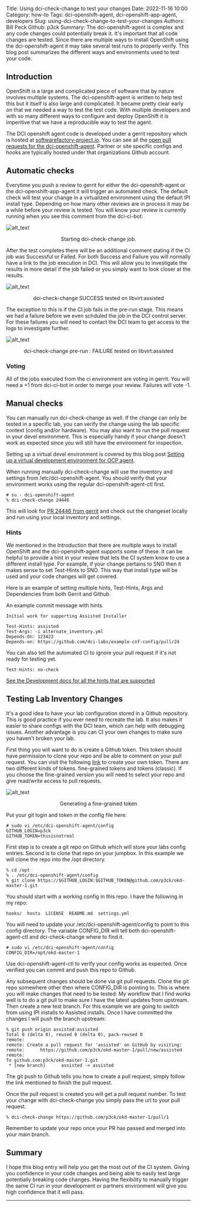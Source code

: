 Title: Using dci-check-change to test your changes
Date: 2022-11-16 10:00
Category: how-to
Tags: dci-openshift-agent, dci-openshift-app-agent, developers
Slug: using-dci-check-change-to-test-your-changes
Authors: Bill Peck
Github: p3ck
Summary: The dci-openshift-agent is complex and any code changes could potentially break it. It's important that all code changes are tested. Since there are multiple ways to install OpenShift using the dci-openshift-agent it may take several test runs to properly verify. This blog post summarizes the different ways and environments used to test your code.

## Introduction

OpenShift is a large and complicated piece of software that by nature involves multiple systems. The dci-openshift-agent is written to help test this but it itself is also large and complicated. It became pretty clear early on that we needed a way to test the test code. With multiple developers and with so many different ways to configure and deploy OpenShift it is imperitive that we have a reproducible way to test the agent.

The DCI openshift agent code is developed under a gerrit repository which is hosted at [softwarefactory-project.io](https://softwarefectory-project.io/r). You can see all the [open pull requests for the dci-openshift-agent](https://softwarefactory-project.io/r/q/project:dci-openshift-agent+status:open). Partner or site specific configs and hooks are typically hosted under that organizations Github account.

## Automatic checks

Everytime you push a review to gerrit for either the dci-openshift-agent or the dci-openshift-app-agent it will trigger an automated check. The default check will test your change in a virtualized environment using the default IPI install type. Depending on how many other reviews are in process it may be a while before your review is tested. You will know your review is currently running when you see this comment from the dci-ci-bot:

![alt_text]({static}/images/2022-11-16-using-dci-check-change/gerrit-started-check.png)

<center>Starting dci-check-change job.</center>

After the test completes there will be an additional comment stating if the CI job was Successful or Failed. For both Success and Failure you will normally have a link to the job execution in DCI. This will allow you to investigate the results in more detail if the job failed or you simply want to look closer at the results.

![alt_text]({static}/images/2022-11-16-using-dci-check-change/gerrit-success.png)

<center>dci-check-change SUCCESS tested on libvirt:assisted</center>

The exception to this is if the CI job fails in the pre-run stage. This means we had a failure before we even schduled the job in the DCI control server. For these failures you will need to contact the DCI team to get access to the logs to investigate further.

![alt_text]({static}/images/2022-11-16-using-dci-check-change/gerrit-pre-run-failure.png)

<center>dci-check-change pre-run : FAILURE tested on libvirt:assisted</center>

### Voting

All of the jobs executed from the ci environment are voting in gerrit. You will need a +1 from dci-ci-bot in order to merge your review. Failures will vote -1.

## Manual checks

You can manually run dci-check-change as well. If the change can only be tested in a specific lab, you can verify the change using the lab specific context (config and/or hardware). You may also want to run the pull request in your devel environment. This is especially handy if your change doesn't work as expected since you will still have the environment for inspection.

Setting up a virtual devel environment is covered by this blog post [Setting up a virtual development environment for OCP agent](https://blog.distributed-ci.io/setting-up-a-virtual-development-environment-for-ocp-agent.html).

When running manually dci-check-change will use the inventory and settings from /etc/dci-openshift-agent. You should verify that your environment works using the regular dci-openshift-agent-ctl first.

    # su - dci-openshift-agent
    % dci-check-change 24446

This will look for [PR 24446 from gerrit](https://softwarefactory-project.io/r/c/dci-openshift-agent/+/24446) and check out the changeset locally and run using your local inventory and settings.

### Hints

We mentioned in the Introduction that there are multiple ways to install OpenShift and the dci-openshift-agent supports some of these. It can be helpful to provide a hint in your review that lets the CI system know to use a different install type. For example, if your change pertains to SNO then it makes sense to set Test-Hints to SNO. This way that install type will be used and your code changes will get covered.

Here is an example of setting multiple hints, Test-Hints, Args and Dependencies from both Gerrit and Github.

An example commit message with hints.

    Initial work for supporting Assisted Installer

    Test-Hints: assisted
    Test-Args: -i alternate_inventory.yml
    Depends-On: 123423
    Depends-on: https://github.com/dci-labs/example-cnf-config/pull/24

You can also tell the automated CI to ignore your pull request if it's not ready for testing yet.

    Test-Hints: no-check

[See the Development docs for all the hints that are supported](https://docs.distributed-ci.io/dci-openshift-agent/docs/development/#advanced)

## Testing Lab Inventory Changes

It's a good idea to have your lab configuration stored in a Github repository. This is good practice if you ever need to recreate the lab. It also makes it easier to share configs with the DCI team, which can help with debugging issues. Another advantage is you can CI your own changes to make sure you haven't broken your lab.

First thing you will want to do is create a Github token. This token should have permission to clone your repo and be able to comment on your pull request. You can visit the following [link](https://github.com/settings/apps) to create your own token. There are two different kinds of tokens. fine-grained tokens and tokens (classic). If you choose the fine-grained version you will need to select your repo and give read/write access to pull requests.

![alt_text]({static}/images/2022-11-16-using-dci-check-change/github-token.png)

<center>Generating a fine-grained token</center>

Put your git login and token in the config file here:

    # sudo vi /etc/dci-openshift-agent/config
    GITHUB_LOGIN=p3ck
    GITHUB_TOKEN=thisisnotreal

First step is to create a git repo on Github which will store your labs config entries. Second is to clone that repo on your jumpbox. In this example we will clone the repo into the /opt directory.

    % cd /opt
    % . /etc/dci-openshift-agent/config
    % git clone https://$GITHUB_LOGIN:$GITHUB_TOKEN@github.com/p3ck/okd-master-1.git

You should start with a working config in this repo. I have the following in my repo:

    hooks/  hosts  LICENSE  README.md  settings.yml

You will need to update your /etc/dci-openshift-agent/config to point to this config directory. The variable CONFIG_DIR will tell both dci-openshift-agent-ctl and dci-check-change where to find it.

    # sudo vi /etc/dci-openshift-agent/config
    CONFIG_DIR=/opt/okd-master-1

Use dci-openshift-agent-ctl to verify your config works as expected. Once verified you can commit and push this repo to Github.

Any subsequent changes should be done via git pull requests. Clone the git repo somewhere other then where CONFIG_DIR is pointing to. This is where you will make changes that need to be tested. My workflow that I find works well is to do a git pull to make sure I have the latest updates from upstream. Then create a new test branch. For this example we are going to switch from using IPI installs to Assisted installs. Once I have committed the changes I will push the branch upstream:

    % git push origin assisted:assisted
    Total 0 (delta 0), reused 0 (delta 0), pack-reused 0
    remote:
    remote: Create a pull request for 'assisted' on GitHub by visiting:
    remote:      https://github.com/p3ck/okd-master-1/pull/new/assisted
    remote:
    To github.com:p3ck/okd-master-1.git
     * [new branch]      assisted -> assisted

The git push to Github tells you how to create a pull request, simply follow the link mentioned to finish the pull request.

Once the pull request is created you will get a pull request number. To test your change with dci-check-change you simply pass the url to your pull request.

    % dci-check-change https://github.com/p3ck/okd-master-1/pull/1

Remember to update your repo once your PR has passed and merged into your main branch.

## Summary

I hope this blog entry will help you get the most out of the CI system. Giving you confidence in your code changes and being able to easily test large potentially breaking code changes. Having the flexibility to manually trigger the same CI run in your development or partners environment will give you high confidence that it will pass.

---
